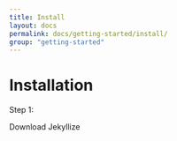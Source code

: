 ```yaml
---
title: Install
layout: docs
permalink: docs/getting-started/install/
group: "getting-started"
---
```


# Installation

Step 1:

<a class="btn waves-effect">Download Jekyllize</a>